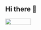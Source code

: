 ## Hi there 👋

<div style="display: flex; align-items: center;">
    <img src="https://velog.velcdn.com/images/teo/post/8727d6cb-c9d5-4a9c-9efb-6b908214cf16/image.png" style="width: 40%; height: auto;" />
<!--     <img src="https://github-readme-stats.vercel.app/api?username=dijeungi&show_icons=true" style="width: 50%; height: auto; margin-right: 10px;" /> -->
</div>
